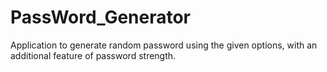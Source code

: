 # PassWord_Generator
Application to generate random password using the  given options, with an additional feature of password strength.
